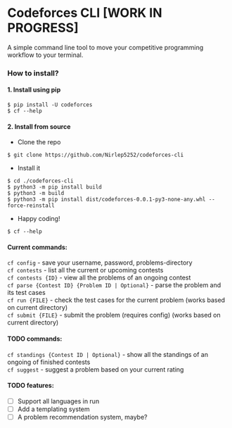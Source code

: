 # Codeforces CLI [WORK IN PROGRESS]

A simple command line tool to move your competitive programming workflow to your terminal.

### How to install?

#### 1. Install using pip
```
$ pip install -U codeforces
$ cf --help
```

#### 2. Install from source
- Clone the repo
```
$ git clone https://github.com/Nirlep5252/codeforces-cli
```

- Install it
```
$ cd ./codeforces-cli
$ python3 -m pip install build
$ python3 -m build
$ python3 -m pip install dist/codeforces-0.0.1-py3-none-any.whl --force-reinstall
```

- Happy coding!
```
$ cf --help
```

#### Current commands:

`cf config` - save your username, password, problems-directory \
`cf contests` - list all the current or upcoming contests \
`cf contests {ID}` - view all the problems of an ongoing contest \
`cf parse {Contest ID} {Problem ID | Optional}` - parse the problem and its test cases \
`cf run {FILE}` - check the test cases for the current problem (works based on current directory) \
`cf submit {FILE}` - submit the problem (requires config) (works based on current directory)

#### TODO commands:

`cf standings {Contest ID | Optional}` - show all the standings of an ongoing of finished contests \
`cf suggest` - suggest a problem based on your current rating

#### TODO features:

- [ ] Support all languages in run
- [ ] Add a templating system
- [ ] A problem recommendation system, maybe?
